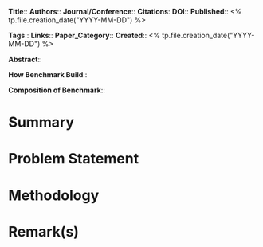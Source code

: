 **Title**:: 
**Authors**::
**Journal/Conference**:: 
**Citations**:
**DOI**::
**Published**:: <% tp.file.creation_date("YYYY-MM-DD") %>

**Tags**::
**Links**::
**Paper_Category**::
**Created**:: <% tp.file.creation_date("YYYY-MM-DD") %>

**Abstract**::

**How Benchmark Build**::

**Composition of Benchmark**::
# Summary

# Problem Statement

# Methodology

# Remark(s)

